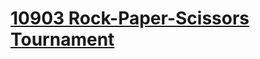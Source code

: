 # [10903 Rock-Paper-Scissors Tournament](https://cpe.cse.nsysu.edu.tw/cpe/file/attendance/problemPdf/10903.pdf)